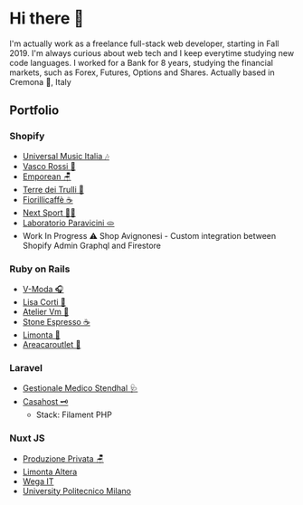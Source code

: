 # Hi there 👋

I'm actually work as a freelance full-stack web developer, starting in Fall 2019. I'm always curious about web tech and I keep everytime studying new code languages. I worked for a Bank for 8 years, studying the financial markets, such as Forex, Futures, Options and Shares. Actually based in Cremona 🎻, Italy

## Portfolio

### Shopify
- [Universal Music Italia 🎶](https://shop.universalmusic.it)
- [Vasco Rossi 🎸](https://ilblascomerchandisingstore.com/)
- [Emporean 🪑](https://www.emporean.com)
- [Terre dei Trulli 🍝](https://terredeitrulli.it/)
- [Fiorillicaffè ☕️](https://www.fiorillicaffe.com/)
- [Next Sport 🏃‍♂️](https://www.nextsport.it)
- [Laboratorio Paravicini 🫓](https://www.paravicini.it/)
- Work In Progress ⚠ Shop Avignonesi - Custom integration between Shopify Admin Graphql and Firestore

### Ruby on Rails
- [V-Moda 🎧](https://www.v-moda.com/us/en)
- [Lisa Corti 🧥](https://www.lisacorti.com/en/)
- [Atelier Vm 💍](https://www.ateliervm.com/eu/en/)
- [Stone Espresso ☕️](https://www.stone-espresso.com/)
- [Limonta 🥼](https://www.limonta.com/en)
- [Areacaroutlet 🚗](https://www.areacaroutlet.com)

### Laravel
- [Gestionale Medico Stendhal 🩺](https://gsg.stendhalguardie.com/)
- [Casahost 🗝️](https://admin.casahost.it)
  - Stack: Filament PHP   


### Nuxt JS
- [Produzione Privata 🪑](https://produzioneprivata.com/en)
- [Limonta Altera](https://altera.limonta.com/it)
- [Wega IT](https://wega.it/it)
- [University Politecnico Milano](https://dipartimentodesign.polimi.it/it)
